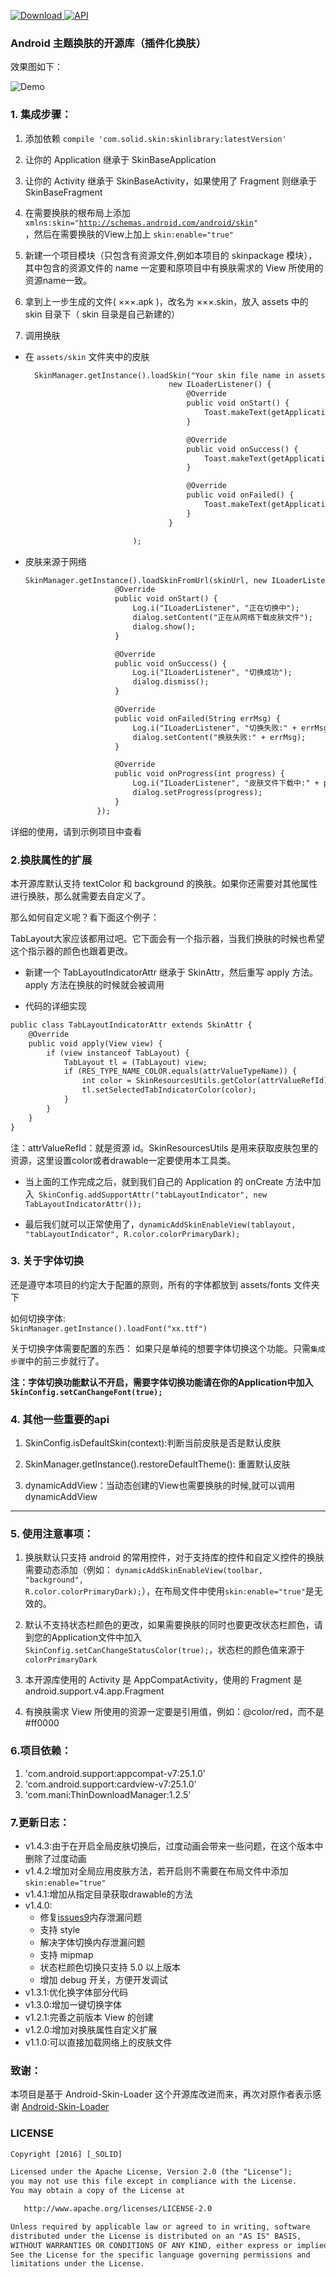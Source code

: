 [![Download](https://api.bintray.com/packages/solid/maven/theme-skinning/images/download.svg) ](https://bintray.com/solid/maven/theme-skinning/_latestVersion)
[![API](https://img.shields.io/badge/API-9%2B-green.svg?style=flat)](https://android-arsenal.com/api?level=9)

### Android 主题换肤的开源库（插件化换肤）

效果图如下：

![Demo](app/capture/demo.gif)

### 1. 集成步骤：

1. 添加依赖 <code>compile 'com.solid.skin:skinlibrary:latestVersion' </code>

2. 让你的 Application 继承于 SkinBaseApplication

3. 让你的 Activity 继承于 SkinBaseActivity，如果使用了 Fragment 则继承于 SkinBaseFragment

4. 在需要换肤的根布局上添加 <code>xmlns:skin="http://schemas.android.com/android/skin" </code>，然后在需要换肤的View上加上 <code>skin:enable="true" </code>

5. 新建一个项目模块（只包含有资源文件,例如本项目的 skinpackage 模块），其中包含的资源文件的 name 一定要和原项目中有换肤需求的 View 所使用的资源name一致。

6. 拿到上一步生成的文件( ×××.apk )，改名为 ×××.skin，放入 assets 中的 skin 目录下（ skin 目录是自己新建的）

7. 调用换肤

 - 在 <code>assets/skin</code> 文件夹中的皮肤

    ```html
      SkinManager.getInstance().loadSkin("Your skin file name in assets(eg:theme.skin)",
                                    new ILoaderListener() {
                                        @Override
                                        public void onStart() {
                                            Toast.makeText(getApplicationContext(), "正在切换中", Toast.LENGTH_SHORT).show();
                                        }

                                        @Override
                                        public void onSuccess() {
                                            Toast.makeText(getApplicationContext(), "切换成功", Toast.LENGTH_SHORT).show();
                                        }

                                        @Override
                                        public void onFailed() {
                                            Toast.makeText(getApplicationContext(), "切换失败", Toast.LENGTH_SHORT).show();
                                        }
                                    }

                            );
    ```
 - 皮肤来源于网络

    ```html
    SkinManager.getInstance().loadSkinFromUrl(skinUrl, new ILoaderListener() {
                        @Override
                        public void onStart() {
                            Log.i("ILoaderListener", "正在切换中");
                            dialog.setContent("正在从网络下载皮肤文件");
                            dialog.show();
                        }

                        @Override
                        public void onSuccess() {
                            Log.i("ILoaderListener", "切换成功");
                            dialog.dismiss();
                        }

                        @Override
                        public void onFailed(String errMsg) {
                            Log.i("ILoaderListener", "切换失败:" + errMsg);
                            dialog.setContent("换肤失败:" + errMsg);
                        }

                        @Override
                        public void onProgress(int progress) {
                            Log.i("ILoaderListener", "皮肤文件下载中:" + progress);
                            dialog.setProgress(progress);
                        }
                    });
    ```
详细的使用，请到示例项目中查看


### 2.换肤属性的扩展

本开源库默认支持 textColor 和 background 的换肤。如果你还需要对其他属性进行换肤，那么就需要去自定义了。

那么如何自定义呢？看下面这个例子：

TabLayout大家应该都用过吧。它下面会有一个指示器，当我们换肤的时候也希望这个指示器的颜色也跟着更改。

- 新建一个 TabLayoutIndicatorAttr 继承于 SkinAttr，然后重写 apply 方法。apply 方法在换肤的时候就会被调用

- 代码的详细实现
```html
public class TabLayoutIndicatorAttr extends SkinAttr {
    @Override
    public void apply(View view) {
        if (view instanceof TabLayout) {
            TabLayout tl = (TabLayout) view;
            if (RES_TYPE_NAME_COLOR.equals(attrValueTypeName)) {
                int color = SkinResourcesUtils.getColor(attrValueRefId);
                tl.setSelectedTabIndicatorColor(color);
            }
        }
    }
}
```

注：attrValueRefId：就是资源 id。SkinResourcesUtils 是用来获取皮肤包里的资源，这里设置color或者drawable一定要使用本工具类。

- 当上面的工作完成之后，就到我们自己的 Application 的 onCreate 方法中加入<code> SkinConfig.addSupportAttr("tabLayoutIndicator", new TabLayoutIndicatorAttr());</code>

- 最后我们就可以正常使用了，<code>dynamicAddSkinEnableView(tablayout, "tabLayoutIndicator", R.color.colorPrimaryDark);</code>

### 3. 关于字体切换

还是遵守本项目的约定大于配置的原则，所有的字体都放到 assets/fonts 文件夹下

如何切换字体:
<code> SkinManager.getInstance().loadFont("xx.ttf")</code>

关于切换字体需要配置的东西：
如果只是单纯的想要字体切换这个功能。只需<code>集成步骤</code>中的前三步就行了。

**注：字体切换功能默认不开启，需要字体切换功能请在你的Application中加入<code>SkinConfig.setCanChangeFont(true);</code>**

### 4. 其他一些重要的api

1. SkinConfig.isDefaultSkin(context):判断当前皮肤是否是默认皮肤

2. SkinManager.getInstance().restoreDefaultTheme(): 重置默认皮肤

3. dynamicAddView：当动态创建的View也需要换肤的时候,就可以调用 dynamicAddView


---
### 5. 使用注意事项：
1. 换肤默认只支持 android 的常用控件，对于支持库的控件和自定义控件的换肤需要动态添加（例如： <code>dynamicAddSkinEnableView(toolbar, "background", R.color.colorPrimaryDark);</code>），在布局文件中使用<code>skin:enable="true"</code>是无效的。

2. 默认不支持状态栏颜色的更改，如果需要换肤的同时也要更改状态栏颜色，请到您的Application文件中加入<code>SkinConfig.setCanChangeStatusColor(true);</code>，状态栏的颜色值来源于<code>colorPrimaryDark</code>

3. 本开源库使用的 Activity 是 AppCompatActivity，使用的 Fragment 是 android.support.v4.app.Fragment

4. 有换肤需求 View 所使用的资源一定要是引用值，例如：@color/red，而不是 #ff0000


### 6.项目依赖：
1. 'com.android.support:appcompat-v7:25.1.0'
2. 'com.android.support:cardview-v7:25.1.0'
3. 'com.mani:ThinDownloadManager:1.2.5'


### 7.更新日志：

- v1.4.3:由于在开启全局皮肤切换后，过度动画会带来一些问题，在这个版本中删除了过度动画
- v1.4.2:增加对全局应用皮肤方法，若开启则不需要在布局文件中添加 <code>skin:enable="true"</code>
- v1.4.1:增加从指定目录获取drawable的方法
- v1.4.0:
   - 修复[issues9](https://github.com/burgessjp/ThemeSkinning/issues/9)内存泄漏问题
   - 支持 style
   - 解决字体切换内存泄漏问题
   - 支持 mipmap
   - 状态栏颜色切换只支持 5.0 以上版本
   - 增加 debug 开关，方便开发调试
- v1.3.1:优化换字体部分代码
- v1.3.0:增加一键切换字体
- v1.2.1:完善之前版本 View 的创建
- v1.2.0:增加对换肤属性自定义扩展
- v1.1.0:可以直接加载网络上的皮肤文件

### 致谢：

本项目是基于 Android-Skin-Loader 这个开源库改进而来，再次对原作者表示感谢
[Android-Skin-Loader](https://github.com/fengjundev/Android-Skin-Loader)





### LICENSE

```html
Copyright [2016] [_SOLID]

Licensed under the Apache License, Version 2.0 (the "License");
you may not use this file except in compliance with the License.
You may obtain a copy of the License at

   http://www.apache.org/licenses/LICENSE-2.0

Unless required by applicable law or agreed to in writing, software
distributed under the License is distributed on an "AS IS" BASIS,
WITHOUT WARRANTIES OR CONDITIONS OF ANY KIND, either express or implied.
See the License for the specific language governing permissions and
limitations under the License.

```
